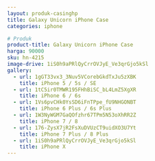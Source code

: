 ```yaml
---
layout: produk-casinghp
title: Galaxy Unicorn iPhone Case
categories: iphone

# Produk
product-title: Galaxy Unicorn iPhone Case
harga: 90000
sku: hn-4215
image-drive: 1iS0h9aPRlQyCrrOVJyE_Ve3qrGjo5kSl
gallery:
  - url: 1gGT33vx3_3Nuv5VCorebGkdTxJu5zXBK
    title: iPhone 5 / 5s / SE
  - url: 1tC5ir0TMWR195FHhBiSC_bL4LmZ5XgXR
    title: iPhone 6 / 6s
  - url: 1Vs6pvCHk0YsSD6iFnTPpe_fU9NHGONBT
    title: iPhone 6 Plus / 6s Plus
  - url: 1W3NyWGM7GaQOfzhr67TPm5N53oXhRR2Z
    title: iPhone 7 / 8
  - url: 176-ZysX7jR2FsXuDVUzCT9uidXO3U7Yt
    title: iPhone 7 Plus / 8 Plus
  - url: 1iS0h9aPRlQyCrrOVJyE_Ve3qrGjo5kSl
    title: iPhone X
---
```

